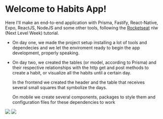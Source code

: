 # Welcome to Habits App!

Here I'll make an end-to-end application with Prisma, Fastify, React-Native, Expo, ReactJS, NodeJS and some other tools, following the [Rocketseat](https://github.com/Rocketseat) nlw (Next Level Week) tutorial.

- On day one, we made the project setup installing a lot of tools and dependecies and we let the enviroment ready to begin the app development, properly speaking.

- On day two, we created the tables (or model, according to Prisma) and their respective relationships with the http get and post methods to create a habit, or visualize all the habits until a certain day.

  In the frontend we created the header and the table that receives several small squares that symbolize the days.

  On mobile we create several components, packages to style them and configuration files for these dependencies to work
  
![](https://media.giphy.com/media/VwiW7FMa6WIBiL0P7s/giphy.gif) ![](https://lh3.googleusercontent.com/QFgBYimS8mDaXW4Md-p0qjJCAAQtqhjUDywEWlePhdwhDDhKqnE6Y8Op-jO8eR0FIpbd26piMyHP3xu-GGTaDTWhca95KP69c10UEaEDV45-LJVqnRQELEcFE_rktm6O35sZMS8CPhdLu38uE98pVYJgE-NgOAY0lUITrSiLmqe13TRDICBnupN6OPX7elWtiBHiGVe09nyLoKH8lx1DdR8V4w0Opgtsd0iEv0ctQQHl7U9g2tFVEmpzcEF21CPIx-3mu3viNyvqXReKXAWDEaf-9oGh2xOYppy5XUc1U1Tz9qfMrjNWlSUz8xDv-WTPVWj2ssYj-b8rQNgSMRj-rKfak9-OtWz5GUPJzU5c77AJwaNzGOWDZGxkDQJdmeevCqdGnjSyZcchsOy4DvTipeUZhlWHlU44PMUA4t50evxa0039BGY4WuOi3tmiGaPigdrmZ3hDmXGenqHHahNA2Yyo5kmUuWz91e4aHj46kfraFZeoxrvogGF4Xe6hPziR5QkkdHPZ3GbEe2J7gTPb2uOFh_VjuXgAUC4XDPgxYkGZ7guJSvEUcfiGKaLCRU6iZYvL1XU2j75_a5SWh_fadKYiTx81KtsLjxisbn2sCCzjHtgMSA5j5g1kOC2HD3mZvLI37YQV2YQdHfxkZfpNBkE2RCTh3QWUdpVv6_Uc6R51hGF10vqdU_TIo2Bb0X9NiP6atXzaaQkn8o96FdXm4jI3QThC-e4lu0yfQ3hZADKqCaJUia9nxunSZ0YSd5KDQS49rnD8SvE97Ahv8_nqkDGoccIzmGokh6aFJrDAMVwUOvpz26cMqKYMHKiEGT7M_VxTAaPiAbXmF9F4gHIGwg2KTvt7D_TjvNJ3OZXaVJxn478hPCi7naCOxziY-8PeWZO0deJJIkMU9Ds4nHxOHri85NTH75KUaVbAPTnQC8buKDtcnA=w1132-h636-no?authuser=0)
